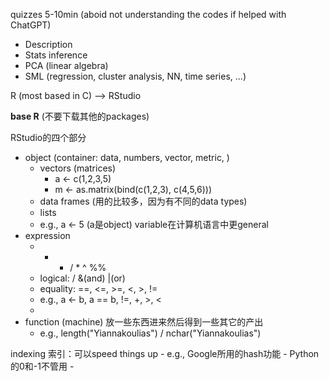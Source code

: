
quizzes 5-10min (aboid not understanding the codes if helped with ChatGPT)

- Description
- Stats inference
- PCA (linear algebra)
- SML (regression, cluster analysis, NN, time series, ...)

R (most based in C) --> RStudio

**base R** (不要下载其他的packages)

RStudio的四个部分

- object (container: data, numbers,  vector, metric, ) 
	- vectors (matrices)     
		- a <- c(1,2,3,5)
		- m <- as.matrix(bind(c(1,2,3), c(4,5,6)))
	- data frames (用的比较多，因为有不同的data types)
	- lists 
	- e.g., a <- 5 (a是object) variable在计算机语言中更general
- expression    
	- - + / * ^ %%
	- logical: / &(and) |(or)  
	- equality: ==, <=, >=, <, >, !=
	- e.g., a <- b, a == b, !=, +, >, <
	-
- function (machine) 放一些东西进来然后得到一些其它的产出 
	- e.g., length("Yiannakoulias") / nchar("Yiannakoulias")

indexing 索引：可以speed things up 
	- e.g., Google所用的hash功能
	- Python的0和-1不管用
	- 







